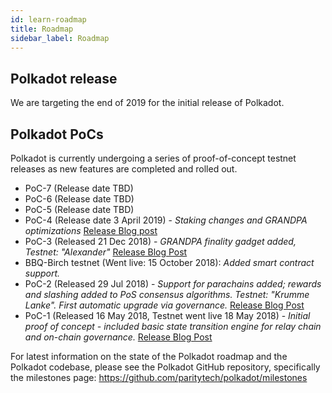 ```yaml
---
id: learn-roadmap
title: Roadmap
sidebar_label: Roadmap
---
```


## Polkadot release

We are targeting the end of 2019 for the initial release of Polkadot.

## Polkadot PoCs

Polkadot is currently undergoing a series of proof-of-concept testnet releases as new features are completed and rolled out.

- PoC-7 (Release date TBD)
- PoC-6 (Release date TBD)
- PoC-5 (Release date TBD)
- PoC-4 (Release date 3 April 2019) - *Staking changes and GRANDPA optimizations* [Release Blog post](https://medium.com/polkadot-network/polkadot-proof-of-concept-4-arrives-with-new-ways-to-stake-3b27037346cc)
- PoC-3 (Released 21 Dec 2018) - *GRANDPA finality gadget added, Testnet: "Alexander"* [Release Blog Post](https://medium.com/coinmonks/polkadot-hello-world-3-poc-3-on-substrate-is-here-c45d100f72e3)
- BBQ-Birch testnet (Went live: 15 October 2018): *Added smart contract support.*
- PoC-2 (Released 29 Jul 2018) - *Support for parachains added; rewards and slashing added to PoS consensus algorithms. Testnet: "Krumme Lanke". First automatic upgrade via governance.* [Release Blog Post](https://medium.com/polkadot-network/polkadot-poc-2-is-here-parachains-runtime-upgrades-and-libp2p-networking-7035bb141c25)
- PoC-1 (Released 16 May 2018, Testnet went live 18 May 2018) - *Initial proof of concept - included basic state transition engine for relay chain and on-chain governance.* [Release Blog Post](https://medium.com/polkadot-network/now-live-polkadot-proof-of-concept-1-3e718512a8d)

For latest information on the state of the Polkadot roadmap and the Polkadot codebase, please see the Polkadot GitHub repository, specifically the milestones page: <https://github.com/paritytech/polkadot/milestones>